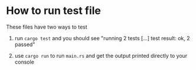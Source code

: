 # How to run test file

These files have two ways to test

1) run `cargo test` and you should see "running 2 tests [...] test result: ok, 2 passed"

2) use `cargo run` to run `main.rs` and get the output printed directly to your console